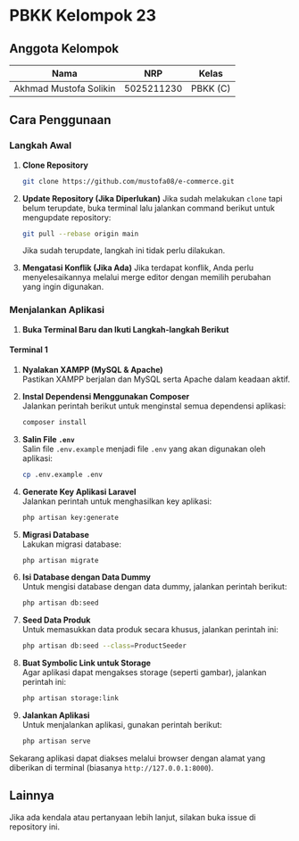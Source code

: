 # PBKK Kelompok 23

## Anggota Kelompok

| Nama                           | NRP          | Kelas      |
|---------------------------------|--------------|------------|
| Akhmad Mustofa Solikin        | 5025211230   | PBKK (C)   |

## Cara Penggunaan

### Langkah Awal

1. **Clone Repository**
    ```bash
    git clone https://github.com/mustofa08/e-commerce.git
    ```

2. **Update Repository (Jika Diperlukan)**
   Jika sudah melakukan `clone` tapi belum terupdate, buka terminal lalu jalankan command berikut untuk mengupdate repository:
    ```bash
    git pull --rebase origin main
    ```

   Jika sudah terupdate, langkah ini tidak perlu dilakukan.

3. **Mengatasi Konflik (Jika Ada)**
   Jika terdapat konflik, Anda perlu menyelesaikannya melalui merge editor dengan memilih perubahan yang ingin digunakan.

### Menjalankan Aplikasi

1. **Buka Terminal Baru dan Ikuti Langkah-langkah Berikut**

#### Terminal 1

1. **Nyalakan XAMPP (MySQL & Apache)**  
   Pastikan XAMPP berjalan dan MySQL serta Apache dalam keadaan aktif.

2. **Instal Dependensi Menggunakan Composer**  
   Jalankan perintah berikut untuk menginstal semua dependensi aplikasi:
    ```bash
    composer install
    ```

3. **Salin File `.env`**  
   Salin file `.env.example` menjadi file `.env` yang akan digunakan oleh aplikasi:
    ```bash
    cp .env.example .env
    ```

4. **Generate Key Aplikasi Laravel**  
   Jalankan perintah untuk menghasilkan key aplikasi:
    ```bash
    php artisan key:generate
    ```

5. **Migrasi Database**  
   Lakukan migrasi database:
    ```bash
    php artisan migrate
    ```

6. **Isi Database dengan Data Dummy**  
   Untuk mengisi database dengan data dummy, jalankan perintah berikut:
    ```bash
    php artisan db:seed
    ```

7. **Seed Data Produk**  
   Untuk memasukkan data produk secara khusus, jalankan perintah ini:
    ```bash
    php artisan db:seed --class=ProductSeeder
    ```

8. **Buat Symbolic Link untuk Storage**  
   Agar aplikasi dapat mengakses storage (seperti gambar), jalankan perintah ini:
    ```bash
    php artisan storage:link
    ```

9. **Jalankan Aplikasi**  
   Untuk menjalankan aplikasi, gunakan perintah berikut:
    ```bash
    php artisan serve
    ```

Sekarang aplikasi dapat diakses melalui browser dengan alamat yang diberikan di terminal (biasanya `http://127.0.0.1:8000`).

## Lainnya

Jika ada kendala atau pertanyaan lebih lanjut, silakan buka issue di repository ini.
